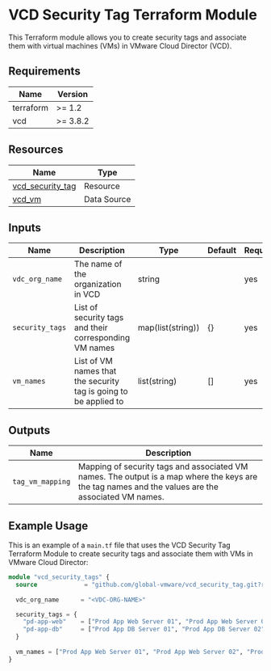 # VCD Security Tag Terraform Module

This Terraform module allows you to create security tags and associate them with virtual machines (VMs) in VMware Cloud Director (VCD).

## Requirements

| Name      | Version |
|-----------|---------|
| terraform | >= 1.2  |
| vcd       | >= 3.8.2 |

## Resources

| Name                                                      | Type         |
|-----------------------------------------------------------|--------------|
| [vcd_security_tag](https://registry.terraform.io/providers/vmware/vcd/latest/docs/resources/security_tag) | Resource |
| [vcd_vm](https://registry.terraform.io/providers/vmware/vcd/latest/docs/data-sources/vm) | Data Source |

## Inputs

| Name              | Description                                                      | Type                      | Default | Required |
|-------------------|------------------------------------------------------------------|---------------------------|---------|----------|
| `vdc_org_name`    | The name of the organization in VCD | string | | yes |
| `security_tags`   | List of security tags and their corresponding VM names | map(list(string)) | {} | yes |
| `vm_names`        | List of VM names that the security tag is going to be applied to | list(string) | [] | yes |

## Outputs

| Name              | Description                              |
|-------------------|------------------------------------------|
| `tag_vm_mapping`  | Mapping of security tags and associated VM names. The output is a map where the keys are the tag names and the values are the associated VM names. |

## Example Usage

This is an example of a `main.tf` file that uses the VCD Security Tag Terraform Module to create security tags and associate them with VMs in VMware Cloud Director:

```terraform
module "vcd_security_tags" {
  source             = "github.com/global-vmware/vcd_security_tag.git?ref=v1.1.0"
  
  vdc_org_name      = "<VDC-ORG-NAME>"

  security_tags = {
    "pd-app-web"    = ["Prod App Web Server 01", "Prod App Web Server 02"]
    "pd-app-db"     = ["Prod App DB Server 01", "Prod App DB Server 02"]
  }
  
  vm_names = ["Prod App Web Server 01", "Prod App Web Server 02", "Prod App DB Server 01", "Prod App DB Server 02"]
}
```
